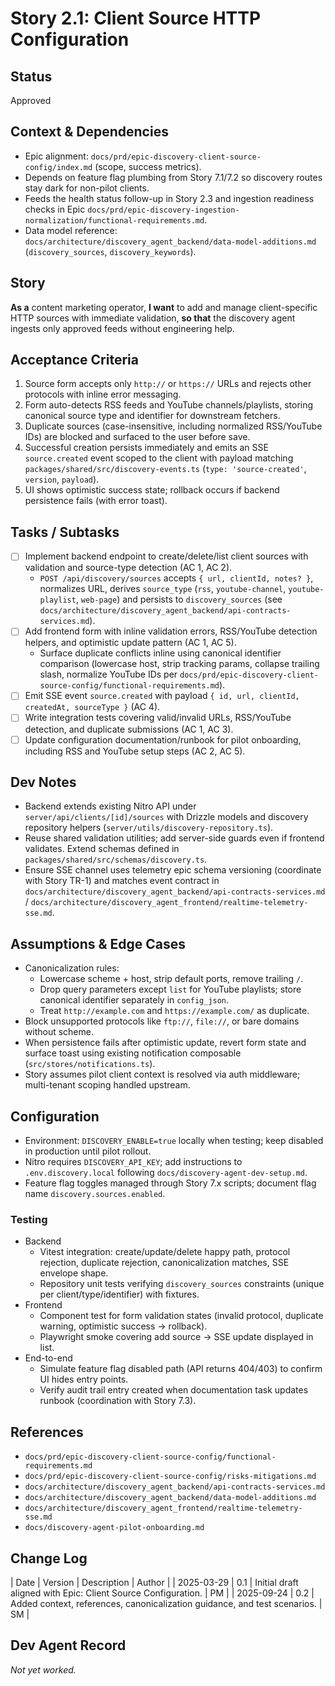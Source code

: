 # Story 2.1: Client Source HTTP Configuration

## Status
Approved

## Context & Dependencies
- Epic alignment: `docs/prd/epic-discovery-client-source-config/index.md` (scope, success metrics).
- Depends on feature flag plumbing from Story 7.1/7.2 so discovery routes stay dark for non-pilot clients.
- Feeds the health status follow-up in Story 2.3 and ingestion readiness checks in Epic `docs/prd/epic-discovery-ingestion-normalization/functional-requirements.md`.
- Data model reference: `docs/architecture/discovery_agent_backend/data-model-additions.md` (`discovery_sources`, `discovery_keywords`).

## Story
**As a** content marketing operator,
**I want** to add and manage client-specific HTTP sources with immediate validation,
**so that** the discovery agent ingests only approved feeds without engineering help.

## Acceptance Criteria
1. Source form accepts only `http://` or `https://` URLs and rejects other protocols with inline error messaging.
2. Form auto-detects RSS feeds and YouTube channels/playlists, storing canonical source type and identifier for downstream fetchers.
3. Duplicate sources (case-insensitive, including normalized RSS/YouTube IDs) are blocked and surfaced to the user before save.
4. Successful creation persists immediately and emits an SSE `source.created` event scoped to the client with payload matching `packages/shared/src/discovery-events.ts` (`type: 'source-created'`, `version`, `payload`).
5. UI shows optimistic success state; rollback occurs if backend persistence fails (with error toast).

## Tasks / Subtasks
- [ ] Implement backend endpoint to create/delete/list client sources with validation and source-type detection (AC 1, AC 2).
  - `POST /api/discovery/sources` accepts `{ url, clientId, notes? }`, normalizes URL, derives `source_type` (`rss`, `youtube-channel`, `youtube-playlist`, `web-page`) and persists to `discovery_sources` (see `docs/architecture/discovery_agent_backend/api-contracts-services.md`).
- [ ] Add frontend form with inline validation errors, RSS/YouTube detection helpers, and optimistic update pattern (AC 1, AC 5).
  - Surface duplicate conflicts inline using canonical identifier comparison (lowercase host, strip tracking params, collapse trailing slash, normalize YouTube IDs per `docs/prd/epic-discovery-client-source-config/functional-requirements.md`).
- [ ] Emit SSE event `source.created` with payload `{ id, url, clientId, createdAt, sourceType }` (AC 4).
- [ ] Write integration tests covering valid/invalid URLs, RSS/YouTube detection, and duplicate submissions (AC 1, AC 3).
- [ ] Update configuration documentation/runbook for pilot onboarding, including RSS and YouTube setup steps (AC 2, AC 5).

## Dev Notes
- Backend extends existing Nitro API under `server/api/clients/[id]/sources` with Drizzle models and discovery repository helpers (`server/utils/discovery-repository.ts`).
- Reuse shared validation utilities; add server-side guards even if frontend validates. Extend schemas defined in `packages/shared/src/schemas/discovery.ts`.
- Ensure SSE channel uses telemetry epic schema versioning (coordinate with Story TR-1) and matches event contract in `docs/architecture/discovery_agent_backend/api-contracts-services.md` / `docs/architecture/discovery_agent_frontend/realtime-telemetry-sse.md`.

## Assumptions & Edge Cases
- Canonicalization rules:
  - Lowercase scheme + host, strip default ports, remove trailing `/`.
  - Drop query parameters except `list` for YouTube playlists; store canonical identifier separately in `config_json`.
  - Treat `http://example.com` and `https://example.com/` as duplicate.
- Block unsupported protocols like `ftp://`, `file://`, or bare domains without scheme.
- When persistence fails after optimistic update, revert form state and surface toast using existing notification composable (`src/stores/notifications.ts`).
- Story assumes pilot client context is resolved via auth middleware; multi-tenant scoping handled upstream.

## Configuration
- Environment: `DISCOVERY_ENABLE=true` locally when testing; keep disabled in production until pilot rollout.
- Nitro requires `DISCOVERY_API_KEY`; add instructions to `.env.discovery.local` following `docs/discovery-agent-dev-setup.md`.
- Feature flag toggles managed through Story 7.x scripts; document flag name `discovery.sources.enabled`.

### Testing
- Backend
  - Vitest integration: create/update/delete happy path, protocol rejection, duplicate rejection, canonicalization matches, SSE envelope shape.
  - Repository unit tests verifying `discovery_sources` constraints (unique per client/type/identifier) with fixtures.
- Frontend
  - Component test for form validation states (invalid protocol, duplicate warning, optimistic success -> rollback).
  - Playwright smoke covering add source -> SSE update displayed in list.
- End-to-end
  - Simulate feature flag disabled path (API returns 404/403) to confirm UI hides entry points.
  - Verify audit trail entry created when documentation task updates runbook (coordination with Story 7.3).

## References
- `docs/prd/epic-discovery-client-source-config/functional-requirements.md`
- `docs/prd/epic-discovery-client-source-config/risks-mitigations.md`
- `docs/architecture/discovery_agent_backend/api-contracts-services.md`
- `docs/architecture/discovery_agent_backend/data-model-additions.md`
- `docs/architecture/discovery_agent_frontend/realtime-telemetry-sse.md`
- `docs/discovery-agent-pilot-onboarding.md`

## Change Log
| Date | Version | Description | Author |
| 2025-03-29 | 0.1 | Initial draft aligned with Epic: Client Source Configuration. | PM |
| 2025-09-24 | 0.2 | Added context, references, canonicalization guidance, and test scenarios. | SM |

## Dev Agent Record
_Not yet worked._
